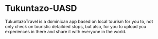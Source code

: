 # Tukuntazo-UASD
 TukuntazoTravel is a dominican app based on local tourism for you to, not only check on touristic detailded stops, but also, for you to upload you experiences in there and share it with everyone in the world.

